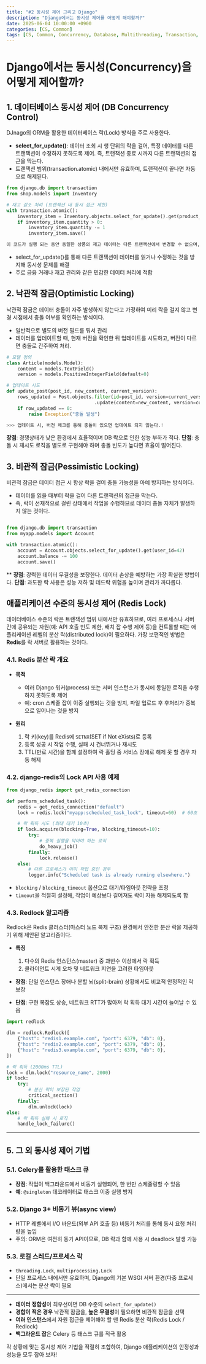 ```yaml
---
title: "#2 동시성 제어 그리고 Django"
description: "Django에서는 동시성 제어를 어떻게 해야할까?"
date: 2025-06-04 10:00:00 +0900
categories: [CS, Common]
tags: [CS, Common, Concurrency, Database, Multithreading, Transaction, Lock, Django]
---
```


# Django에서는 동시성(Concurrency)을 어떻게 제어할까?

## 1. 데이터베이스 동시성 제어 (DB Concurrency Control)
DJnago의 ORM을 활용한 데이터베이스 락(Lock) 방식을 주로 사용한다.

- **select_for_update()**: 데이터 조회 시 행 단위의 락을 걸어, 특정 데이터를 다른 트랜잭션이 수정하지 못하도록 제어. 즉, 트랜잭션 종료 시까지 다른 트랜잭션의 접근을 막는다. 
- 트랜잭션 범위(transaction.atomic) 내에서만 유효하며, 트랜잭션이 끝나면 자동으로 해제된다.

```python
from django.db import transaction
from shop.models import Inventory

# 재고 감소 처리 (트랜잭션 내 동시 접근 제한)
with transaction.atomic():
    inventory_item = Inventory.objects.select_for_update().get(product_id=1001)
    if inventory_item.quantity > 0:
        inventory_item.quantity -= 1
        inventory_item.save()

이 코드가 실행 되는 동안 동일한 상품의 재고 데이터는 다른 트랜잭션에서 변경할 수 없으며, 변경이 완료된 후에야 다른 트랜잭션에서 접근이 가능하다.
```
- select_for_update()를 통해 다른 트랜잭션이 데이터를 읽거나 수정하는 것을 방지해 동시성 문제를 해결
- 주로 금융 거래나 재고 관리와 같은 민감한 데이터 처리에 적합

## 2. 낙관적 잠금(Optimistic Locking)
낙관적 잠금은 데이터 충돌이 자주 발생하지 않는다고 가정하여 미리 락을 걸지 않고 변경 시점에서 충돌 여부를 확인하는 방식이다.  
- 일반적으로 별도의 버전 필드를 둬서 관리
- 데이터를 업데이트할 때, 현재 버전을 확인한 뒤 업데이트를 시도하고, 버전이 다르면 충돌로 간주하여 처리.

```python
# 모델 정의
class Article(models.Model):
    content = models.TextField()
    version = models.PositiveIntegerField(default=0)

# 업데이트 시도
def update_post(post_id, new_content, current_version):
    rows_updated = Post.objects.filter(id=post_id, version=current_version)
                                .update(content=new_content, version=current_version+1)
    if row_updated == 0:
        raise Exception("충돌 발생")

>>> 업데이트 시, 버전 체크를 통해 충돌이 있으면 업데이트 되지 않는다.!       
```

 **장점**: 경쟁상태가 낮은 환경에서 효율적이며 DB 락으로 인한 성능 부하가 적다.
 **단점**: 충돌 시 재시도 로직을 별도로 구현해야 하며 충돌 빈도가 높다면 효율이 떨어진다.

 ## 3. 비관적 잠금(Pessimistic Locking)
비관적 잠금은 데이터 접근 시 항상 락을 걸어 충돌 가능성을 아예 방지하는 방식이다.
- 데이터를 읽을 때부터 락을 걸어 다른 트랜잭션의 접근을 막는다.
- 즉, 락이 선재적으로 걸린 상태에서 작업을 수행하므로 데이터 충돌 자체가 발생하지 않는 것이다.

```python

from django.db import transaction
from myapp.models import Account

with transaction.atomic():
    account = Account.objects.select_for_update().get(user_id=42)
    account.balance -= 100
    account.save()


```
**
**장점**: 강력한 데이터 무결성을 보장한다. 데이터 손상을 예방하는 가장 확실한 방법이다.
**단점**: 과도한 락 사용은 성능 저하 및 데드락 위험을 높이며 관리가 까다롭다.

## 애플리케이션 수준의 동시성 제어 (Redis Lock)

데이터베이스 수준의 락은 트랜잭션 범위 내에서만 유효하므로, 여러 프로세스나 서버 간에 공유되는 자원(예: API 호출 빈도 제한, 배치 잡 수행 제어 등)을 컨트롤할 때는 애플리케이션 레벨의 분산 락(distributed lock)이 필요하다. 가장 보편적인 방법은 **Redis**를 락 서버로 활용하는 것이다.

### 4.1. Redis 분산 락 개요

* **목적**

  * 여러 Django 워커(process) 또는 서버 인스턴스가 동시에 동일한 로직을 수행하지 못하도록 제어
  * 예: cron 스케줄 잡이 이중 실행되는 것을 방지, 파일 업로드 후 후처리가 중복으로 일어나는 것을 방지
* **원리**

  1. 락 키(key)를 Redis에 `SETNX`(SET if Not eXists)로 등록
  2. 등록 성공 시 작업 수행, 실패 시 건너뛰거나 재시도
  3. TTL(만료 시간)을 함께 설정하여 락 홀딩 중 서비스 장애로 해제 못 할 경우 자동 해제

### 4.2. django-redis의 Lock API 사용 예제

```python
from django_redis import get_redis_connection

def perform_scheduled_task():
    redis = get_redis_connection("default")
    lock = redis.lock("myapp:scheduled_task_lock", timeout=60)  # 60초 후 자동 해제

    # 락 획득 시도 (최대 대기 10초)
    if lock.acquire(blocking=True, blocking_timeout=10):
        try:
            # 중복 실행을 막아야 하는 로직
            do_heavy_job()
        finally:
            lock.release()
    else:
        # 다른 프로세스가 이미 작업 중인 경우
        logger.info("Scheduled task is already running elsewhere.")
```

* `blocking` / `blocking_timeout` 옵션으로 대기/타임아웃 전략을 조정
* `timeout`을 적절히 설정해, 작업이 예상보다 길어져도 락이 자동 해제되도록 함

### 4.3. Redlock 알고리즘

Redlock은 Redis 클러스터(마스터 노드 복제 구조) 환경에서 안전한 분산 락을 제공하기 위해 제안된 알고리즘이다.

* **특징**

  1. 다수의 Redis 인스턴스(master) 중 과반수 이상에서 락 획득
  2. 클라이언트 시계 오차 및 네트워크 지연을 고려한 타임아웃
* **장점**: 단일 인스턴스 장애나 분할 뇌(split-brain) 상황에서도 비교적 안정적인 락 보장
* **단점**: 구현 복잡도 상승, 네트워크 RTT가 많아져 락 획득 대기 시간이 늘어날 수 있음

```python
import redlock

dlm = redlock.Redlock([
    {"host": "redis1.example.com", "port": 6379, "db": 0},
    {"host": "redis2.example.com", "port": 6379, "db": 0},
    {"host": "redis3.example.com", "port": 6379, "db": 0},
])

# 락 획득 (2000ms TTL)
lock = dlm.lock("resource_name", 2000)
if lock:
    try:
        # 분산 락이 보장된 작업
        critical_section()
    finally:
        dlm.unlock(lock)
else:
    # 락 획득 실패 시 로직
    handle_lock_failure()
```

---

## 5. 그 외 동시성 제어 기법

### 5.1. Celery를 활용한 태스크 큐

* **장점**: 작업이 백그라운드에서 비동기 실행되어, 한 번만 스케줄링할 수 있음
* **예**: `@singleton` 데코레이터로 태스크 이중 실행 방지

### 5.2. Django 3+ 비동기 뷰(async view)

* HTTP 레벨에서 I/O 바운드(외부 API 호출 등) 비동기 처리를 통해 동시 요청 처리량을 높임
* 주의: ORM은 여전히 동기 API이므로, DB 락과 함께 사용 시 deadlock 발생 가능

### 5.3. 로컬 스레드/프로세스 락

* `threading.Lock`, `multiprocessing.Lock`
* 단일 프로세스 내에서만 유효하며, Django의 기본 WSGI 서버 환경(다중 프로세스)에서는 분산 락이 필요

---


* **데이터 정합성**이 최우선이면 DB 수준의 `select_for_update()`
* **경합이 적은 경우** 낙관적 잠금을, **높은 무결성**이 필요하면 비관적 잠금을 선택
* **여러 인스턴스**에서 자원 접근을 제어해야 할 땐 Redis 분산 락(Redis Lock / Redlock)
* **백그라운드 잡**은 Celery 등 태스크 큐를 적극 활용

각 상황에 맞는 동시성 제어 기법을 적절히 조합하여, Django 애플리케이션의 안정성과 성능을 모두 잡아 보자!
